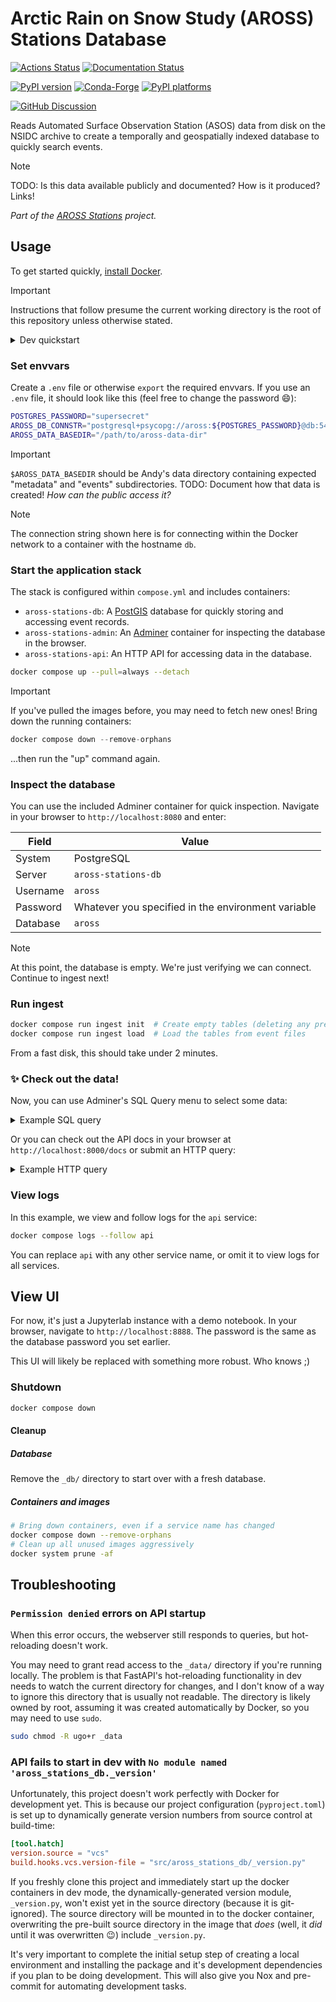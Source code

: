 # Arctic Rain on Snow Study (AROSS) Stations Database

[![Actions Status][actions-badge]][actions-link]
[![Documentation Status][rtd-badge]][rtd-link]

[![PyPI version][pypi-version]][pypi-link]
[![Conda-Forge][conda-badge]][conda-link]
[![PyPI platforms][pypi-platforms]][pypi-link]

[![GitHub Discussion][github-discussions-badge]][github-discussions-link]

Reads Automated Surface Observation Station (ASOS) data from disk on the NSIDC archive
to create a temporally and geospatially indexed database to quickly search events.

> [!NOTE]
> TODO: Is this data available publicly and documented? How is it produced? Links!

_Part of the [AROSS Stations](https://github.com/nsidc/aross-stations) project._


## Usage

To get started quickly, [install Docker](https://docs.docker.com/engine/install/).

> [!IMPORTANT]
> Instructions that follow presume the current working directory is the root of this
> repository unless otherwise stated.

<details><summary>Dev quickstart</summary>

> :bangbang: Don't worry about this unless you intend to change the code!

**View
[the contributing docs](https://aross-stations-db.readthedocs.io/en/latest/contributing.html)
for more details!**

Set up the development compose configuration to be automatically loaded:

```bash
ln -s compose.dev.yml compose.override.dev.yml
```


### Before starting the containers: dev environment setup

You will need local tooling like Nox and pre-commit to do development. Use whatever
Python version management tool you prefer (Conda, VirtualEnv, PyEnv, ...) to create a
virtual environment, then install this package and its dev dependencies:

```bash
pip install --editable ".[dev]"
```

> [!IMPORTANT]
> Do this step before starting the stack in dev mode, or you may encounter an error (in
> which case, see the troubleshooting section for explanation!).


### Debugging

You may wish to run the API process from an attached shell for interactive debugging.
You can set up the relevant container to "sleep" in `compose.dev.yml`:

```yaml
  api:
    <<: *dev-common
    entrypoint: "sleep"
    command: ["9999999"]
    # command: ["dev", "--host", "0.0.0.0", "./src/aross_stations_db/api"]
```

Then you can manually run the dev server interactively:

```bash
docker compose exec api fastapi dev --host 0.0.0.0 ./src/aross_stations_db/api
```

From here, you can interactively pause at any `breakpoint()` calls in the Python code.

</details>


### Set envvars

Create a `.env` file or otherwise `export` the required envvars. If you use an `.env`
file, it should look like this (feel free to change the password :smile:):

```bash
POSTGRES_PASSWORD="supersecret"
AROSS_DB_CONNSTR="postgresql+psycopg://aross:${POSTGRES_PASSWORD}@db:5432/aross"
AROSS_DATA_BASEDIR="/path/to/aross-data-dir"
```

> [!IMPORTANT]
> `$AROSS_DATA_BASEDIR` should be Andy's data directory containing expected "metadata"
> and "events" subdirectories. TODO: Document how that data is created! _How can the
> public access it?_

> [!NOTE]
> The connection string shown here is for connecting within the Docker network to a
> container with the hostname `db`.


### Start the application stack

The stack is configured within `compose.yml` and includes containers:

* `aross-stations-db`: A [PostGIS](https://postgis.net/) database for quickly storing
  and accessing event records.
* `aross-stations-admin`: An [Adminer](https://www.adminer.org/) container for
  inspecting the database in the browser.
* `aross-stations-api`: An HTTP API for accessing data in the database.

```bash
docker compose up --pull=always --detach
```

> [!IMPORTANT]
> If you've pulled the images before, you may need to fetch new ones! Bring down the
> running containers:
>
> ```python
> docker compose down --remove-orphans
> ```
>
> ...then run the "up" command again.


### Inspect the database

You can use the included Adminer container for quick inspection. Navigate in your
browser to `http://localhost:8080` and enter:

| Field    | Value |
| -------- | ----- |
| System   | PostgreSQL |
| Server   | `aross-stations-db` |
| Username | `aross` |
| Password | Whatever you specified in the environment variable |
| Database | `aross` |

> [!NOTE]
> At this point, the database is empty. We're just verifying we can connect. Continue to
> ingest next!


### Run ingest

```bash
docker compose run ingest init  # Create empty tables (deleting any pre-existing ones)
docker compose run ingest load  # Load the tables from event files
```

From a fast disk, this should take under 2 minutes.


### :sparkles: Check out the data!

Now, you can use Adminer's SQL Query menu to select some data:

<details>
<summary>Example SQL query</summary>

```sql
select event.*
from event
join station on event.station_id = station.id
where
  ST_Within(
    station.location,
    ST_SetSRID(
      ST_GeomFromText('POLYGON ((-159.32130625160698 69.56469019745796, -159.32130625160698 68.08208920517862, -150.17196253090276 68.08208920517862, -150.17196253090276 69.56469019745796, -159.32130625160698 69.56469019745796))'),
      4326
    )
  )
  AND event.time_start > '2023-01-01'::date
  AND event.time_end < '2023-06-01'::date
;
```
</details>

Or you can check out the API docs in your browser at `http://localhost:8000/docs` or
submit an HTTP query:

<details>
<summary>Example HTTP query</summary>

```
http://localhost:8000/v1/?start=2023-01-01&end=2023-06-01&polygon=POLYGON%20((-159.32130625160698%2069.56469019745796,%20-159.32130625160698%2068.08208920517862,%20-150.17196253090276%2068.08208920517862,%20-150.17196253090276%2069.56469019745796,%20-159.32130625160698%2069.56469019745796))
```
</details>


### View logs

In this example, we view and follow logs for the `api` service:

```bash
docker compose logs --follow api
```

You can replace `api` with any other service name, or omit it to view logs for all
services.


## View UI

For now, it's just a Jupyterlab instance with a demo notebook. In your browser, navigate
to `http://localhost:8888`. The password is the same as the database password you set earlier.

This UI will likely be replaced with something more robust. Who knows ;)


### Shutdown

```bash
docker compose down
```


#### Cleanup

##### Database

Remove the `_db/` directory to start over with a fresh database.


##### Containers and images

```bash
# Bring down containers, even if a service name has changed
docker compose down --remove-orphans
# Clean up all unused images aggressively
docker system prune -af
```


## Troubleshooting

### `Permission denied` errors on API startup

When this error occurs, the webserver still responds to queries, but hot-reloading
doesn't work.

You may need to grant read access to the `_data/` directory if you're running locally.
The problem is that FastAPI's hot-reloading functionality in dev needs to watch the
current directory for changes, and I don't know of a way to ignore this directory that
is usually not readable. The directory is likely owned by root, assuming it was created
automatically by Docker, so you may need to use `sudo`.

```bash
sudo chmod -R ugo+r _data
```

### API fails to start in dev with `No module named 'aross_stations_db._version'`

Unfortunately, this project doesn't work perfectly with Docker for development yet. This
is because our project configuration (`pyproject.toml`) is set up to dynamically
generate version numbers from source control at build-time:

```toml
[tool.hatch]
version.source = "vcs"
build.hooks.vcs.version-file = "src/aross_stations_db/_version.py"
```

If you freshly clone this project and immediately start up the docker containers in dev
mode, the dynamically-generated version module, `_version.py`, won't exist yet in the
source directory (because it is git-ignored). The source directory will be mounted in to
the docker container, overwriting the pre-built source directory in the image that
_does_ (well, it _did_ until it was overwritten :wink:) include `_version.py`.

It's very important to complete the initial setup step of creating a local environment
and installing the package and it's development dependencies if you plan to be doing
development. This will also give you Nox and pre-commit for automating development
tasks.


<!-- prettier-ignore-start -->
[actions-badge]:            https://github.com/nsidc/aross-stations-db/workflows/CI/badge.svg
[actions-link]:             https://github.com/nsidc/aross-stations-db/actions
[conda-badge]:              https://img.shields.io/conda/vn/conda-forge/aross-stations-db
[conda-link]:               https://github.com/conda-forge/aross-stations-db-feedstock
[github-discussions-badge]: https://img.shields.io/static/v1?label=Discussions&message=Ask&color=blue&logo=github
[github-discussions-link]:  https://github.com/nsidc/aross-stations-db/discussions
[pypi-link]:                https://pypi.org/project/aross-stations-db/
[pypi-platforms]:           https://img.shields.io/pypi/pyversions/aross-stations-db
[pypi-version]:             https://img.shields.io/pypi/v/aross-stations-db
[rtd-badge]:                https://readthedocs.org/projects/aross-stations-db/badge/?version=latest
[rtd-link]:                 https://aross-stations-db.readthedocs.io/en/latest/?badge=latest
<!-- prettier-ignore-end -->
